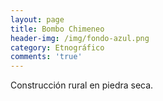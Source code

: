 ```yaml
---
layout: page
title: Bombo Chimeneo
header-img: /img/fondo-azul.png
category: Etnográfico
comments: 'true'
---
```



Construcción rural en piedra seca.
